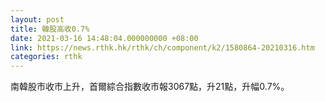 ```yaml
---
layout: post
title: 韓股高收0.7%
date: 2021-03-16 14:48:04.000000000 +08:00
link: https://news.rthk.hk/rthk/ch/component/k2/1580864-20210316.htm
categories: rthk
---
```


南韓股市收市上升，首爾綜合指數收市報3067點，升21點，升幅0.7%。
